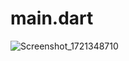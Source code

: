 # main.dart
![Screenshot_1721348710](https://github.com/user-attachments/assets/b14e997f-14cb-4b50-a198-354b4a58a91e)
